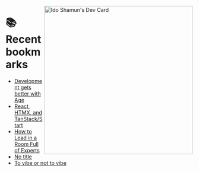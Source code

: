 <a href="https://app.daily.dev/idoshamun"><img src="https://api.daily.dev/devcards/v2/28849d86070e4c099c877ab6837c61f0.png?type=default&r=auy" align="right" width="400" alt="Ido Shamun's Dev Card"/></a>

# 📚 Recent bookmarks
<!-- BOOKMARKS:START -->
- [Development gets better with Age](https://app.daily.dev/posts/UL1IGOXgf?utm_source=rss&utm_medium=bookmarks&utm_campaign=28849d86070e4c099c877ab6837c61f0)
- [React, HTMX, and TanStack/Start](https://app.daily.dev/posts/1gDiQPQnY?utm_source=rss&utm_medium=bookmarks&utm_campaign=28849d86070e4c099c877ab6837c61f0)
- [How to Lead in a Room Full of Experts](https://app.daily.dev/posts/VQIc09T7f?utm_source=rss&utm_medium=bookmarks&utm_campaign=28849d86070e4c099c877ab6837c61f0)
- [No title](https://app.daily.dev/posts/GpiU7bEcA?utm_source=rss&utm_medium=bookmarks&utm_campaign=28849d86070e4c099c877ab6837c61f0)
- [To vibe or not to vibe](https://app.daily.dev/posts/F2qDANWLC?utm_source=rss&utm_medium=bookmarks&utm_campaign=28849d86070e4c099c877ab6837c61f0)
<!-- BOOKMARKS:END -->
